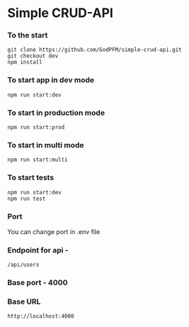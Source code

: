 # Simple CRUD-API

### To the start
    git clone https://github.com/GodPFM/simple-crud-api.git
    git checkout dev
    npm install
### To start app in dev mode
    npm run start:dev
### To start in production mode
    npm run start:prod
### To start in multi mode
    npm run start:multi
### To start tests
    npm run start:dev
    npm run test
### Port
You can change port in .env file

### Endpoint for api -
    /api/users
### Base port - 4000
### Base URL
    http://localhost:4000
    
